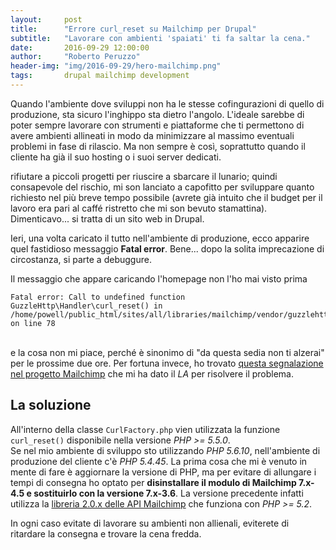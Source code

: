 ```yaml
---
layout:     post
title:      "Errore curl_reset su Mailchimp per Drupal"
subtitle:   "Lavorare con ambienti 'spaiati' ti fa saltar la cena."
date:       2016-09-29 12:00:00
author:     "Roberto Peruzzo"
header-img: "img/2016-09-29/hero-mailchimp.png"
tags:       drupal mailchimp development
---
```


<p>Quando l'ambiente dove sviluppi non ha le stesse cofingurazioni di quello
  di produzione, sta sicuro l'inghippo sta dietro l'angolo. L'ideale sarebbe di
  poter sempre lavorare con strumenti e piattaforme che ti permettono
  di avere ambienti allineati in modo da minimizzare al massimo eventuali
  problemi in fase di rilascio. Ma non sempre è così, soprattutto quando
  il cliente ha già il suo hosting o i suoi server dedicati.</p>
<p></p>

  rifiutare a piccoli progetti per riuscire a sbarcare il lunario; quindi consapevole
  del rischio, mi son lanciato a capofitto per sviluppare quanto richiesto nel più
  breve tempo possibile (avrete già intuito che il budget per il lavoro era pari
  al caffé ristretto che mi son bevuto stamattina). Dimenticavo... si tratta
  di un sito web in Drupal.</p>

<p>Ieri, una volta caricato il tutto nell'ambiente di produzione, ecco apparire
  quel fastidioso messaggio <strong>Fatal error</strong>. Bene... dopo la
  solita imprecazione di circostanza, si parte a debuggure.</p>

<p>Il messaggio che appare caricando l'homepage non l'ho mai visto prima<br>
  <pre><code>Fatal error: Call to undefined function GuzzleHttp\Handler\curl_reset() in /home/powell/public_html/sites/all/libraries/mailchimp/vendor/guzzlehttp/guzzle/src/Handler/CurlFactory.php on line 78</code></pre><br>
  e la cosa non mi piace, perché è sinonimo di "da questa sedia non ti alzerai"
  per le prossime due ore. Per fortuna invece, ho trovato
  <a href="https://www.drupal.org/node/2709615#comment-11129049" target="_blank">questa
    segnalazione nel progetto Mailchimp</a> che mi ha dato il <em>LA</em> per
    risolvere il problema.</p>

<h2 class="section-heading">La soluzione</h2>

<p>All'interno della classe <code>CurlFactory.php</code> vien utilizzata la funzione <code>curl_reset()</code>
  disponibile nella versione <em>PHP >= 5.5.0</em>.<br> Se nel mio ambiente
  di sviluppo sto utilizzando <em>PHP 5.6.10</em>, nell'ambiente di produzione del
  cliente c'è <em>PHP 5.4.45</em>. La prima cosa che mi è venuto in mente di fare è
  aggiornare la versione di PHP, ma per evitare di allungare i tempi di consegna
  ho optato per <strong>disinstallare il modulo di Mailchimp 7.x-4.5 e sostituirlo
  con la versione 7.x-3.6</strong>. La versione precedente infatti utilizza la
  <a href="https://bitbucket.org/mailchimp/mailchimp-api-php" target="_blank">
  libreria 2.0.x delle API Mailchimp</a> che funziona con <em>PHP >= 5.2</em>.</p>
<p>In ogni caso evitate di lavorare su ambienti non allienali, eviterete di
ritardare la consegna e trovare la cena fredda.</p>

